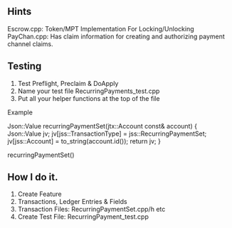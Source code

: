 ## Hints

Escrow.cpp: Token/MPT Implementation For Locking/Unlocking
PayChan.cpp: Has claim information for creating and authorizing payment channel claims.

## Testing

1. Test Preflight, Preclaim & DoApply
2. Name your test file RecurringPayments_test.cpp
3. Put all your helper functions at the top of the file

Example

Json::Value
recurringPaymentSet(jtx::Account const& account)
{
    Json::Value jv;
    jv[jss::TransactionType] = jss::RecurringPaymentSet;
    jv[jss::Account] = to_string(account.id());
    return jv;
}

recurringPaymentSet()

## How I do it.

1. Create Feature
2. Transactions, Ledger Entries & Fields
3. Transaction Files: RecurringPaymentSet.cpp/h etc
4. Create Test File: RecurringPayment_test.cpp
